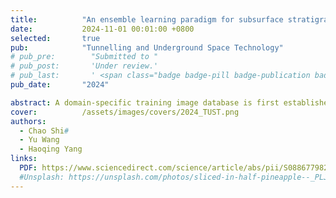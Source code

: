 ```yaml
---
title:          "An ensemble learning paradigm for subsurface stratigraphy from sparse measurements and augmented training images"
date:           2024-11-01 00:01:00 +0800
selected:       true
pub:            "Tunnelling and Underground Space Technology"
# pub_pre:        "Submitted to "
# pub_post:       'Under review.'
# pub_last:       ' <span class="badge badge-pill badge-publication badge-success">Spotlight</span>'
pub_date:       "2024"

abstract: A domain-specific training image database is first established using generative adversarial networks (GAN) that enable the generation of arbitrary sized image samples from a single training image. Subsequently, multiple qualified image samples that are compatible with site-specific data are adaptively selected and utilized for the ensemble learning of geological cross-sections. 
cover:          /assets/images/covers/2024_TUST.png
authors:
  - Chao Shi#
  - Yu Wang
  - Haoqing Yang
links:
  PDF: https://www.sciencedirect.com/science/article/abs/pii/S0886779824003900
  #Unsplash: https://unsplash.com/photos/sliced-in-half-pineapple--_PLJZmHZzk
---
```

